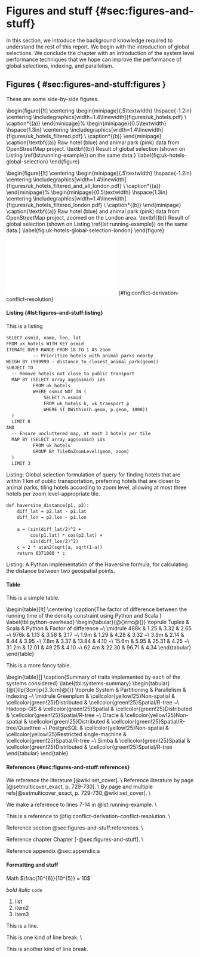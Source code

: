 
Figures and stuff {#sec:figures-and-stuff}
=================
In this section, we introduce the background knowledge required to understand the rest of this report. We begin with the introduction of global selections. We conclude the chapter with an introduction of the system level performance techniques that we hope can improve the performance of global selections, indexing, and parallelism.

Figures { #sec:figures-and-stuff:figures }
-------

These are some side-by-side figures.

\begin{figure}[!t]
    \centering
    \begin{minipage}{.5\textwidth}
        \hspace{-1.2in}
        \centering
        \includegraphics[width=1.4\linewidth]{figures/uk_hotels.pdf} \\
        \caption*{(a)}
    \end{minipage}%
    \begin{minipage}{0.5\textwidth}
        \hspace{1.3in}
        \centering
        \includegraphics[width=1.4\linewidth]{figures/uk_hotels_filtered.pdf} \\
        \caption*{(b)}
    \end{minipage}
    \caption{\textbf{(a)} Raw hotel (blue) and animal park (pink) data from OpenStreetMap project. \textbf{(b)} Result of global selection (shown on Listing \ref{lst:running-example}) on the same data.}
    \label{fig:uk-hotels-global-selection}
\end{figure}

\begin{figure}[!t]
    \centering
    \begin{minipage}{.5\textwidth}
        \hspace{-1.2in}
        \centering
        \includegraphics[width=1.4\linewidth]{figures/uk_hotels_filtered_and_all_london.pdf} \\
        \caption*{(a)}
    \end{minipage}%
    \begin{minipage}{0.5\textwidth}
        \hspace{1.3in}
        \centering
        \includegraphics[width=1.4\linewidth]{figures/uk_hotels_filtered_london.pdf} \\
        \caption*{(b)}
    \end{minipage}
    \caption{\textbf{(a)} Raw hotel (blue) and animal park (pink) data from OpenStreetMap project, zoomed on the London area. \textbf{(b)} Result of global selection (shown on Listing \ref{lst:running-example}) on the same data.}
    \label{fig:uk-hotels-global-selection-london}
\end{figure}



![This is a single figure](figures/conflict_derivation_conflict_resolution.pdf){#fig:conflict-derivation-conflict-resolution}


#### Listing {#lst:figures-and-stuff:listing}
This is a listing

~~~~~ { #lst:running-example .sql .numberLines }
SELECT osmid, name, lon, lat
FROM uk_hotels WITH KEY osmid
ITERATE OVER RANGE FROM 18 TO 1 AS zoom
          -- Prioritize hotels with animal parks nearby
WEIGH BY (999999 - distance_to_closest_animal_park(geom))
SUBJECT TO
  -- Remove hotels not close to public transport
  MAP BY (SELECT array_agg(osmid) ids
          FROM uk_hotels
          WHERE osmid NOT IN (
              SELECT h.osmid
              FROM uk_hotels h, uk_transport p
          	  WHERE ST_DWithin(h.geom, p.geom, 1000))
  )
  LIMIT 0
AND
  -- Ensure uncluttered map, at most 3 hotels per tile
  MAP BY (SELECT array_agg(osmid) ids
          FROM uk_hotels
          GROUP BY TileOnZoomLevel(geom, zoom)
  )
  LIMIT 3
~~~~~
Listing: Global selection formulation of query for finding hotels that are within 1 km of public transportation, preferring hotels that are closer to animal parks, tiling hotels according to zoom level, allowing at most three hotels per zoom level-appropriate tile.


~~~~~ { .python #lst:haversine-distance }
def haversine_distance(p1, p2):
    diff_lat = p2.lat - p1.lat
    diff_lon = p2.lon - p1.lon

    a = (sin(diff_lat/2)^2 +
         cos(p1.lat) * cos(p2.lat) +
         sin(diff_lon/2)^2)
    c = 2 * atan2(sqrt(a, sqrt(1-a))
    return 6371000 * c
~~~~~
Listing: A Python implementation of the Haversine formula, for calculating the distance between two geospatial points.

#### Table

This is a simple table.

\begin{table}[!t]
\centering
\caption{The factor of difference between the running time of the density constraint using Python and Scala }
\label{tbl:python-overhead}
\begin{tabular}{@{}rrrc@{}}
\toprule
Tuples    &  Scala     & Python  & Factor of difference ~\\ \midrule
  488k    &   1.25     &  3.32   &  2.65 ~\\
  976k    &   1.13     &  3.58   &  3.17 ~\\
  1.9m    &   1.29     &  4.28   &  3.32 ~\\
  3.9m    &   2.14     &  8.44   &  3.95 ~\\
  7.8m    &   3.37     &  13.84  &  4.10 ~\\
  15.6m   &   5.95     &  25.31  &  4.25 ~\\
  31.2m   &   12.01    &  49.25  &  4.10 ~\\
  62.4m   &   22.30    &  96.71  &  4.34
\end{tabular}
\end{table}


This is a more fancy table.

\begin{table}[]
\caption{Summary of traits implemented by each of the systems considered}
\label{tbl:systems-summary}
\begin{tabular}{@{}llp{3cm}p{3.3cm}@{}}
\toprule
System     & Partitioning                      & Parallelism                                    & Indexing                                    ~\\ \midrule
Greenplum  & \cellcolor{yellow!25}Non-spatial  & \cellcolor{green!25}Distributed                & \cellcolor{green!25}Spatial/R-tree          ~\\
Hadoop-GIS & \cellcolor{green!25}Spatial       & \cellcolor{green!25}Distributed                & \cellcolor{green!25}Spatial/R-tree          ~\\
Oracle     & \cellcolor{yellow!25}Non-spatial  & \cellcolor{green!25}Distributed                & \cellcolor{green!25}Spatial/R-tree/Quadtree ~\\
PostgreSQL & \cellcolor{yellow!25}Non-spatial  & \cellcolor{yellow!25}Restricted single-machine & \cellcolor{green!25}Spatial/R-tree          ~\\
Simba      & \cellcolor{green!25}Spatial       & \cellcolor{green!25}Distributed                & \cellcolor{green!25}Spatial/R-tree
\end{tabular}
\end{table}

#### References {#sec:figures-and-stuff:references}

We reference the literature [@wiki:set_cover]. \\
Reference literature by page [@setmulticover_exact, p. 729-730]. \\
By page and multiple refs[@setmulticover_exact, p. 729-730;@wiki:set_cover]. \\

We make a reference to lines 7-14 in @lst:running-example. \\

This is a reference to @fig:conflict-derivation-conflict-resolution. \\

Reference section @sec:figures-and-stuff:references. \\

Reference chapter Chapter [-@sec:figures-and-stuff]. \\

Reference appendix @sec:appendix:a

#### Formatting and stuff

Math $\frac{10^{6}}{10^{5}} = 10$

*bold* _italic_ `code`

1. list
2. item2
3. item3


This is a line.

This is one kind of line break. \\

This is another kind of line break.
